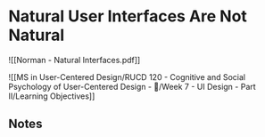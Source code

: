 # Natural User Interfaces Are Not Natural
![[Norman - Natural Interfaces.pdf]]

![[MS in User-Centered Design/RUCD 120 - Cognitive and Social Psychology of User-Centered Design - 💾/Week 7 - UI Design - Part II/Learning Objectives]]

## Notes

